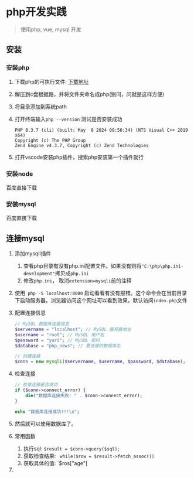 # php开发实践

> 使用php, vue, mysql 开发

## 安装

### 安装php

1. 下载php的可执行文件: [下载地址](https://windows.php.net/downloads/releases/php-8.3.7-nts-Win32-vs16-x64.zip)

2. 解压到c盘根据路，并将文件夹命名成php(别问，问就是这样方便)

3. 将目录添加到系统path

4. 打开终端输入`php --version` 测试是否安装成功

   ```shell
   PHP 8.3.7 (cli) (built: May  8 2024 08:56:34) (NTS Visual C++ 2019 x64)
   Copyright (c) The PHP Group
   Zend Engine v4.3.7, Copyright (c) Zend Technologies
   ```

5. 打开vscode安装php插件，搜索php安装第一个插件就行

### 安装node

百度直接下载

### 安装mysql

百度直接下载

## 连接mysql

1. 添加mysqli插件

   1. 查看php目录有没有php.ini配置文件。如果没有则将`"C:\php\php.ini-development"`拷贝成`php.ini`
   2. 修改`php.ini`， 取消`extension=mysqli`前的注释

2. 使用` php -S localhost:8000` 启动看看有没有报错。这个命令会在当前目录下启动服务器。浏览器访问这个网址可以看到效果。默认访问`index.php`文件

3. 配置连接信息

   ```php
   // MySQL 数据库连接信息
   $servername = "localhost"; // MySQL 服务器地址
   $username = "root"; // MySQL 用户名
   $password = "yuri"; // MySQL 密码
   $database = "php_news"; // 要连接的数据库名
   
   // 创建连接
   $conn = new mysqli($servername, $username, $password, $database);
   ```

4. 检查连接

   ```php
   // 检查连接是否成功
   if ($conn->connect_error) {
       die("数据库连接失败: " . $conn->connect_error);
   }
   
   echo "数据库连接成功!!!\n";
   ```

5. 然后就可以使用数据库了。

6. 常用函数

   1. 执行sql: `$result = $conn->query($sql);`
   2. 获取检查结果:  ` while($row = $result->fetch_assoc())` 
   3. 获取具体的值: `$ros["age"]
   
7. 
